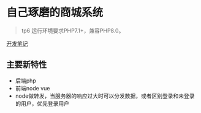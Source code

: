 <!--
 * @name: wjl
 * @Date: 2021-01-17 15:43:12
 * @LastEditTime: 2021-01-18 13:56:50
-->

自己琢磨的商城系统
===============

> tp6 运行环境要求PHP7.1+，兼容PHP8.0。

[开发笔记](./blob/master/开发笔记.md) 



## 主要新特性

* 后端php
* 前端node vue
* node做转发，当服务器的响应过大时可以分发数据，或者区别登录和未登录的用户，优先登录用户 
